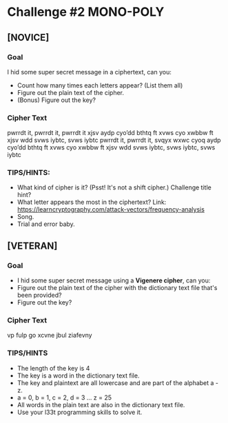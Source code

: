 # Challenge #2 MONO-POLY

## [NOVICE]
### Goal 
I hid some super secret message in a ciphertext, can you:
* Count how many times each letters appear? (List them all)
* Figure out the plain text of the cipher.
* (Bonus) Figure out the key?

### Cipher Text
pwrrdt it, pwrrdt it, pwrrdt it xjsv aydp
cyo’dd bthtq ft xvws cyo xwbbw ft xjsv wdd svws iybtc, svws iybtc
pwrrdt it, pwrrdt it, svqyx wxwc cyoq aydp
cyo’dd bthtq ft xvws cyo xwbbw ft xjsv wdd svws iybtc, svws iybtc, svws iybtc


### TIPS/HINTS:
* What kind of cipher is it? (Psst! It's not a shift cipher.) Challenge title hint?
* What letter appears the most in the ciphertext? Link: https://learncryptography.com/attack-vectors/frequency-analysis
* Song.
* Trial and error baby.

## [VETERAN]
### Goal
* I hid some super secret message using a **Vigenere  cipher**, can you:
* Figure out the plain text of the cipher with the dictionary text file that's been provided?
* Figure out the key?

### Cipher Text
vp fulp go xcvne jbul ziafevny


### TIPS/HINTS
* The length of the key is 4
* The key is a word in the dictionary text file.
* The key and plaintext are all lowercase and are part of the alphabet a - z.
* a = 0, b = 1, c = 2, d = 3 … z = 25
* All words in the plain text are also in the dictionary text file.
* Use your l33t programming skills to solve it.

